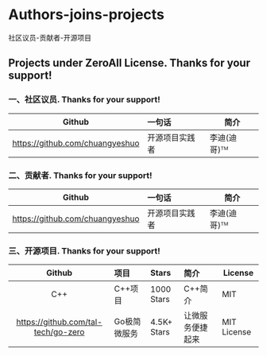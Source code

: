 # Authors-joins-projects
社区议员-贡献者-开源项目
## Projects under ZeroAll License. Thanks for your support!

### 一、社区议员. Thanks for your support!
| Github | 一句话|简介|
|:---:|:---|----|
| https://github.com/chuangyeshuo | 开源项目实践者|李迪(迪哥)ᵀᴹ|

### 二、贡献者. Thanks for your support!
| Github | 一句话|简介|
|:---:|:---|----|
| https://github.com/chuangyeshuo | 开源项目实践者|李迪(迪哥)ᵀᴹ|

### 三、开源项目. Thanks for your support!
| Github | 项目|Stars|简介|License|
|:---:|:---|:---|:---|----|
| C++ | C++项目|1000 Stars|C++简介|MIT|
|https://github.com/tal-tech/go-zero | Go极简微服务 |4.5K+ Stars|让微服务便捷起来| MIT License |
